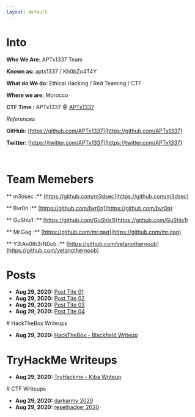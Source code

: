 ```yaml
---
layout: default
---
```


# Into

**Who We Are:** APTx1337 Team

**Known as:** aptx1337 / Kh0bZo4T4Y

**What do We do:** Ethical Hacking / Red Teaming / CTF

**Where we are:** Morocco

**CTF Time :** APTx1337 @ [APTx1337](https://ctftime.org/team/130689)

_References_

**GitHub:** [https://github.com/APTx1337](https://github.com/APTx1337)

**Twitter:** [https://twitter.com/APTx1337](https://twitter.com/APTx1337)

<br clear="left"/>


# Team Memebers

** m3dsec         :** [https://github.com/m3dsec](https://github.com/m3dsec)

** Bvr0n          :** [https://github.com/bvr0n](https://github.com/bvr0n)

** GuShls1        :** [https://github.com/GuShls1](https://github.com/GuShls1)

** Mr.Gag  		  :** [https://github.com/mr.gag](https://github.com/mr.gag)

** Y3tAn0th3rN0ob :** [https://github.com/yetanothernoob](https://github.com/yetanothernoob)



# Posts

- **Aug 29, 2020:** [Post Tite 01](./posts/post01.md)
- **Aug 29, 2020:** [Post Tite 02](./posts/post02.md)
- **Aug 29, 2020:** [Post Tite 03](./posts/post03.md)
- **Aug 29, 2020:** [Post Tite 04](./posts/post04.md)



# HackTheBox Writeups

- **Aug 29, 2020:** [HackTheBox - Blackfield Writeup](./posts/htb/blackfield.md)



# TryHackMe Writeups

- **Aug 29, 2020:** [TryHackme - Kiba Writeup](./posts/thm/kiba.md)



# CTF Writeups

- **Aug 29, 2020:** [darkarmy 2020](./posts/ctf/darkarmy.md)
- **Aug 29, 2020:** [resethacker 2020](./posts/ctf/resethacker.md)

